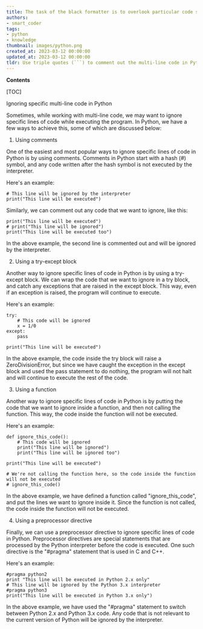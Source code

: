 ```yaml
---
title: The task of the black formatter is to overlook particular code sections that span across multiple lines
authors:
- smart_coder
tags:
- python
- knowledge
thumbnail: images/python.png
created_at: 2023-03-12 00:00:00
updated_at: 2023-03-12 00:00:00
tldr: Use triple quotes (```) to comment out the multi-line code in Python.
---
```


**Contents**

[TOC]

Ignoring specific multi-line code in Python

Sometimes, while working with multi-line code, we may want to ignore specific lines of code while executing the program. In Python, we have a few ways to achieve this, some of which are discussed below:

1. Using comments

One of the easiest and most popular ways to ignore specific lines of code in Python is by using comments. Comments in Python start with a hash (#) symbol, and any code written after the hash symbol is not executed by the interpreter. 

Here's an example:

```
# This line will be ignored by the interpreter
print("This line will be executed")
```

Similarly, we can comment out any code that we want to ignore, like this:

```
print("This line will be executed")
# print("This line will be ignored")
print("This line will be executed too")
```

In the above example, the second line is commented out and will be ignored by the interpreter.

2. Using a try-except block

Another way to ignore specific lines of code in Python is by using a try-except block. We can wrap the code that we want to ignore in a try block, and catch any exceptions that are raised in the except block. This way, even if an exception is raised, the program will continue to execute.

Here's an example:

```
try:
    # This code will be ignored
    x = 1/0
except:
    pass

print("This line will be executed")
```

In the above example, the code inside the try block will raise a ZeroDivisionError, but since we have caught the exception in the except block and used the pass statement to do nothing, the program will not halt and will continue to execute the rest of the code.

3. Using a function

Another way to ignore specific lines of code in Python is by putting the code that we want to ignore inside a function, and then not calling the function. This way, the code inside the function will not be executed.

Here's an example:

```
def ignore_this_code():
    # This code will be ignored
    print("This line will be ignored")
    print("This line will be ignored too")

print("This line will be executed")

# We're not calling the function here, so the code inside the function will not be executed
# ignore_this_code()
```

In the above example, we have defined a function called "ignore_this_code", and put the lines we want to ignore inside it. Since the function is not called, the code inside the function will not be executed.

4. Using a preprocessor directive

Finally, we can use a preprocessor directive to ignore specific lines of code in Python. Preprocessor directives are special statements that are processed by the Python interpreter before the code is executed. One such directive is the "#pragma" statement that is used in C and C++.

Here's an example:

```
#pragma python2
print "This line will be executed in Python 2.x only"
# This line will be ignored by the Python 3.x interpreter
#pragma python3
print("This line will be executed in Python 3.x only")
```

In the above example, we have used the "#pragma" statement to switch between Python 2.x and Python 3.x code. Any code that is not relevant to the current version of Python will be ignored by the interpreter.
